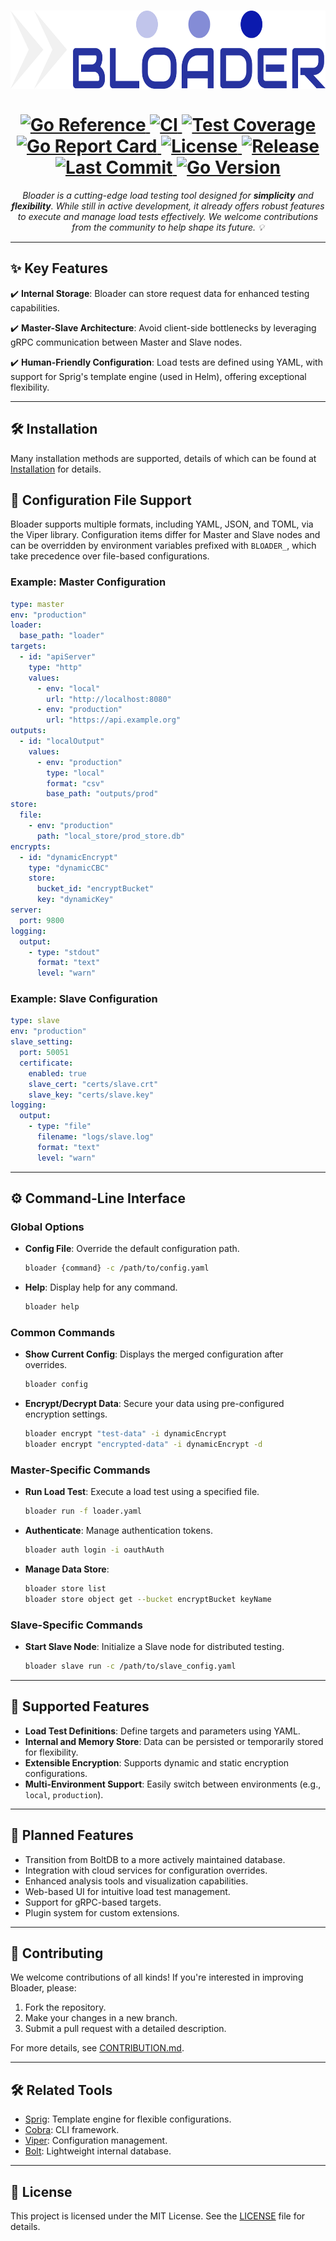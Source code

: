 <h1 align="center">
  <a href="https://docs.bloader.cresplanex.org">
    <picture>
      <source height="125" media="(prefers-color-scheme: dark)" srcset="docs/static/bloader_logo.png">
      <img height="125" alt="Bloader" src="docs/static/bloader_logo.png">
    </picture>
  </a>
  <br>
  <br>
  <a href="https://pkg.go.dev/github.com/cresplanex/bloader">
    <img src="https://pkg.go.dev/badge/github.com/cresplanex/bloader.svg" alt="Go Reference">
  </a>
  <a href="https://github.com/cresplanex/bloader/actions/workflows/ci.yaml">
    <img src="https://github.com/cresplanex/bloader/actions/workflows/ci.yaml/badge.svg" alt="CI">
  </a>
  <a href="https://codecov.io/gh/cresplanex/bloader">
    <img src="https://codecov.io/gh/cresplanex/bloader/branch/main/graph/badge.svg" alt="Test Coverage">
  </a>
  <a href="https://goreportcard.com/report/github.com/cresplanex/bloader">
    <img src="https://goreportcard.com/badge/github.com/cresplanex/bloader" alt="Go Report Card">
  </a>
  <a href="https://github.com/cresplanex/bloader/blob/main/LICENSE">
    <img src="https://img.shields.io/github/license/cresplanex/bloader" alt="License">
  </a>
  <a href="https://github.com/cresplanex/bloader/releases">
    <img src="https://img.shields.io/github/v/release/cresplanex/bloader.svg" alt="Release">
  </a>
  <a href="https://github.com/cresplanex/bloader/commits/main">
    <img src="https://img.shields.io/github/last-commit/cresplanex/bloader.svg" alt="Last Commit">
  </a>
  <a href="https://golang.org/doc/devel/release.html">
    <img src="https://img.shields.io/github/go-mod/go-version/cresplanex/bloader.svg" alt="Go Version">
  </a>
</h1>
<p align="center">
  <em>Bloader is a cutting-edge load testing tool designed for <b>simplicity</b> and <b>flexibility</b>. While still in active development, it already offers robust features to execute and manage load tests effectively. We welcome contributions from the community to help shape its future. 💡</em>
</p>

---

## ✨ Key Features

✔️ **Internal Storage**: Bloader can store request data for enhanced testing capabilities.

✔️ **Master-Slave Architecture**: Avoid client-side bottlenecks by leveraging gRPC communication between Master and Slave nodes.

✔️ **Human-Friendly Configuration**: Load tests are defined using YAML, with support for Sprig's template engine (used in Helm), offering exceptional flexibility.

---

## 🛠️ Installation

Many installation methods are supported, details of which can be found at [Installation](docs/installation.md) for details.

## 📄 Configuration File Support

Bloader supports multiple formats, including YAML, JSON, and TOML, via the Viper library. Configuration items differ for Master and Slave nodes and can be overridden by environment variables prefixed with `BLOADER_`, which take precedence over file-based configurations.

### Example: Master Configuration
```yaml
type: master
env: "production"
loader:
  base_path: "loader"
targets:
  - id: "apiServer"
    type: "http"
    values:
      - env: "local"
        url: "http://localhost:8080"
      - env: "production"
        url: "https://api.example.org"
outputs:
  - id: "localOutput"
    values:
      - env: "production"
        type: "local"
        format: "csv"
        base_path: "outputs/prod"
store:
  file:
    - env: "production"
      path: "local_store/prod_store.db"
encrypts:
  - id: "dynamicEncrypt"
    type: "dynamicCBC"
    store:
      bucket_id: "encryptBucket"
      key: "dynamicKey"
server:
  port: 9800
logging:
  output:
    - type: "stdout"
      format: "text"
      level: "warn"
```

### Example: Slave Configuration
```yaml
type: slave
env: "production"
slave_setting:
  port: 50051
  certificate:
    enabled: true
    slave_cert: "certs/slave.crt"
    slave_key: "certs/slave.key"
logging:
  output:
    - type: "file"
      filename: "logs/slave.log"
      format: "text"
      level: "warn"
```

---

## ⚙️ Command-Line Interface

### Global Options

- **Config File**: Override the default configuration path.
  ```sh
  bloader {command} -c /path/to/config.yaml
  ```
- **Help**: Display help for any command.
  ```sh
  bloader help
  ```

### Common Commands

- **Show Current Config**: Displays the merged configuration after overrides.
  ```sh
  bloader config
  ```
- **Encrypt/Decrypt Data**: Secure your data using pre-configured encryption settings.
  ```sh
  bloader encrypt "test-data" -i dynamicEncrypt
  bloader encrypt "encrypted-data" -i dynamicEncrypt -d
  ```

### Master-Specific Commands

- **Run Load Test**: Execute a load test using a specified file.
  ```sh
  bloader run -f loader.yaml
  ```
- **Authenticate**: Manage authentication tokens.
  ```sh
  bloader auth login -i oauthAuth
  ```
- **Manage Data Store**:
  ```sh
  bloader store list
  bloader store object get --bucket encryptBucket keyName
  ```

### Slave-Specific Commands

- **Start Slave Node**: Initialize a Slave node for distributed testing.
  ```sh
  bloader slave run -c /path/to/slave_config.yaml
  ```

---

## 🎯 Supported Features

- **Load Test Definitions**: Define targets and parameters using YAML.
- **Internal and Memory Store**: Data can be persisted or temporarily stored for flexibility.
- **Extensible Encryption**: Supports dynamic and static encryption configurations.
- **Multi-Environment Support**: Easily switch between environments (e.g., `local`, `production`).

---

## 🚀 Planned Features

- Transition from BoltDB to a more actively maintained database.
- Integration with cloud services for configuration overrides.
- Enhanced analysis tools and visualization capabilities.
- Web-based UI for intuitive load test management.
- Support for gRPC-based targets.
- Plugin system for custom extensions.

---

## 🤝 Contributing

We welcome contributions of all kinds! If you're interested in improving Bloader, please:

1. Fork the repository.
2. Make your changes in a new branch.
3. Submit a pull request with a detailed description.

For more details, see [CONTRIBUTION.md](./docs/contributing/index.md).

---

## 🛠️ Related Tools

- [Sprig](https://masterminds.github.io/sprig/): Template engine for flexible configurations.
- [Cobra](https://github.com/spf13/cobra): CLI framework.
- [Viper](https://github.com/spf13/viper): Configuration management.
- [Bolt](https://github.com/boltdb/bolt): Lightweight internal database.

---

## 📜 License

This project is licensed under the MIT License. See the [LICENSE](./LICENSE) file for details.

